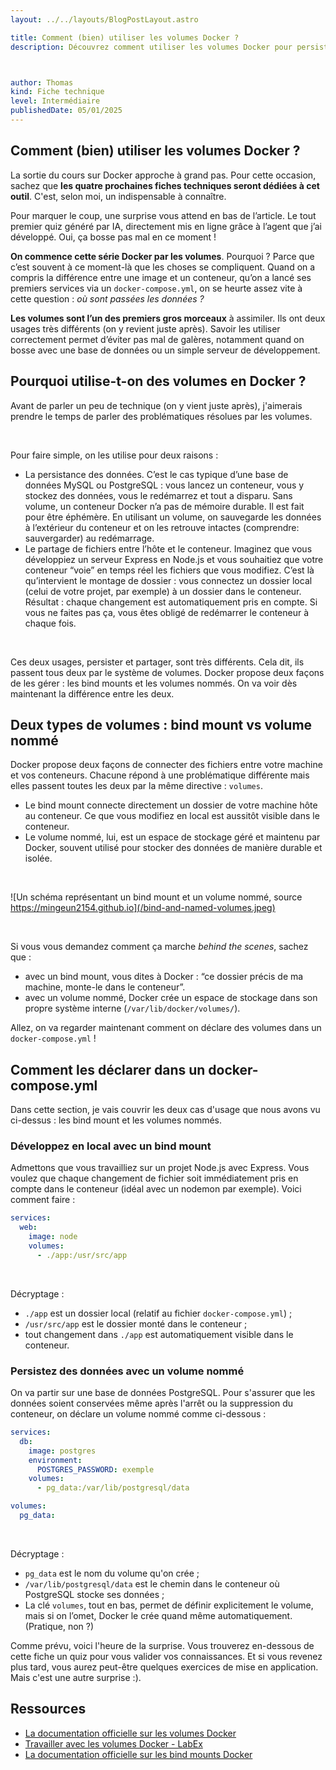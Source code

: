 ```yaml
---
layout: ../../layouts/BlogPostLayout.astro

title: Comment (bien) utiliser les volumes Docker ?
description: Découvrez comment utiliser les volumes Docker pour persister vos données ou partager des fichiers entre votre machine et vos conteneurs.



author: Thomas
kind: Fiche technique
level: Intermédiaire
publishedDate: 05/01/2025
---
```


<article>

# Comment (bien) utiliser les volumes Docker ?

La sortie du cours sur Docker approche à grand pas. Pour cette occasion, sachez que **les quatre prochaines fiches techniques seront dédiées à cet outil**. C'est, selon moi, un indispensable à connaître.

Pour marquer le coup, une surprise vous attend en bas de l’article. Le tout premier quiz généré par IA, directement mis en ligne grâce à l’agent que j’ai développé. Oui, ça bosse pas mal en ce moment !

**On commence cette série Docker par les volumes**. Pourquoi ? Parce que c’est souvent à ce moment-là que les choses se compliquent. Quand on a compris la différence entre une image et un conteneur, qu’on a lancé ses premiers services via un `docker-compose.yml`,  on se heurte assez vite à cette question : _où sont passées les données ?_

**Les volumes sont l’un des premiers gros morceaux** à assimiler. Ils ont deux usages très différents (on y revient juste après). Savoir les utiliser correctement permet d’éviter pas mal de galères, notamment quand on bosse avec une base de données ou un simple serveur de développement.

## Pourquoi utilise-t-on des volumes en Docker ?

Avant de parler un peu de technique (on y vient juste après), j'aimerais prendre le temps de parler des problématiques résolues par les volumes.

<br>

Pour faire simple, on les utilise pour deux raisons :

- La persistance des données. C’est le cas typique d’une base de données MySQL ou PostgreSQL : vous lancez un conteneur, vous y stockez des données, vous le redémarrez et tout a disparu. Sans volume, un conteneur Docker n’a pas de mémoire durable. Il est fait pour être éphémère. En utilisant un volume, on sauvegarde les données à l’extérieur du conteneur et on les retrouve intactes (comprendre: sauvergarder) au redémarrage.
- Le partage de fichiers entre l’hôte et le conteneur. Imaginez que vous développiez un serveur Express en Node.js et vous souhaitiez que votre conteneur “voie” en temps réel les fichiers que vous modifiez. C’est là qu’intervient le montage de dossier : vous connectez un dossier local (celui de votre projet, par exemple) à un dossier dans le conteneur. Résultat : chaque changement est automatiquement pris en compte. Si vous ne faites pas ça, vous êtes obligé de redémarrer le conteneur à chaque fois.


<br>


Ces deux usages, persister et partager,  sont très différents. Cela dit, ils passent tous deux par le système de volumes. Docker propose deux façons de les gérer : les bind mounts et les volumes nommés. On va voir dès maintenant la différence entre les deux.


## Deux types de volumes : bind mount vs volume nommé

Docker propose deux façons de connecter des fichiers entre votre machine et vos conteneurs. Chacune répond à une problématique différente mais elles passent toutes les deux par la même directive : `volumes`.

- Le bind mount connecte directement un dossier de votre machine hôte au conteneur. Ce que vous modifiez en local est aussitôt visible dans le conteneur.
- Le volume nommé, lui, est un espace de stockage géré et maintenu par Docker, souvent utilisé pour stocker des données de manière durable et isolée.

<br>

![Un schéma représentant un bind mount et un volume nommé, source https://mingeun2154.github.io](/bind-and-named-volumes.jpeg)

<br>

Si vous vous demandez comment ça marche _behind the scenes_, sachez que :

- avec un bind mount, vous dites à Docker : “ce dossier précis de ma machine, monte-le dans le conteneur”.
- avec un volume nommé, Docker crée un espace de stockage dans son propre système interne (`/var/lib/docker/volumes/`).

Allez, on va regarder maintenant comment on déclare des volumes dans un `docker-compose.yml` !


## Comment les déclarer dans un docker-compose.yml

Dans cette section, je vais couvrir les deux cas d'usage que nous avons vu ci-dessus : les bind mount et les volumes nommés.

### Développez en local avec un bind mount

Admettons que vous travailliez sur un projet Node.js avec Express. Vous voulez que chaque changement de fichier soit immédiatement pris en compte dans le conteneur (idéal avec un nodemon par exemple). Voici comment faire :

```yaml
services:
  web:
    image: node
    volumes:
      - ./app:/usr/src/app
```

<br>

Décryptage :
- `./app` est un dossier local (relatif au fichier `docker-compose.yml`) ;
- `/usr/src/app` est le dossier monté dans le conteneur ;
- tout changement dans `./app` est automatiquement visible dans le conteneur.


### Persistez des données avec un volume nommé

On va partir sur une base de données PostgreSQL. Pour s'assurer que les données soient conservées même après l'arrêt ou la suppression du conteneur, on déclare un volume nommé comme ci-dessous :


```yaml
services:
  db:
    image: postgres
    environment:
      POSTGRES_PASSWORD: exemple
    volumes:
      - pg_data:/var/lib/postgresql/data

volumes:
  pg_data:
```

<br>

Décryptage :
- `pg_data` est le nom du volume qu'on crée ;
- `/var/lib/postgresql/data` est le chemin dans le conteneur où PostgreSQL stocke ses données ;
- La clé `volumes`, tout en bas, permet de définir explicitement le volume, mais si on l’omet, Docker le crée quand même automatiquement. (Pratique, non ?)


Comme prévu, voici l'heure de la surprise. Vous trouverez en-dessous de cette fiche un quiz pour vous valider vos connaissances. Et si vous revenez plus tard, vous aurez peut-être quelques exercices de mise en application. Mais c'est une autre surprise :).


## Ressources

- [La documentation officielle sur les volumes Docker](https://docs.docker.com/engine/storage/volumes/)
- [Travailler avec les volumes Docker - LabEx](https://labex.io/fr/tutorials/docker-working-with-docker-volumes-389189)
- [La documentation officielle sur les bind mounts Docker](https://docs.docker.com/get-started/workshop/06_bind_mounts/)



</article>